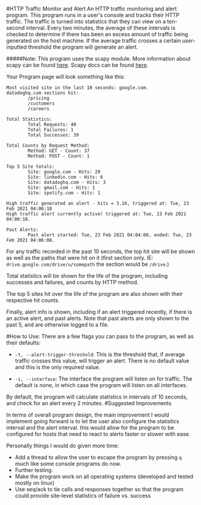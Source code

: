 #HTTP Traffic Monitor and Alert
An HTTP traffic monitoring and alert program. This program runs in a user's console and tracks their HTTP traffic.
The traffic is turned into statistics that they can view on a ten-second interval. Every two minutes, the average of
these intervals is checked to determine if there has been an excess amount of traffic being generated on the host machine.
If the average traffic crosses a certain user-inputted threshold the program will generate an alert.

#####Note: This program uses the scapy module. More information about scapy can be found [here](https://scapy.net/). Scapy docs can be found [here](https://scapy.readthedocs.io/en/latest/).

Your Program page will look something like this:
```
Most visited site in the last 10 seconds: google.com.
datadoghq.com sections hit:
        /pricing
        /customers
        /careers

Total Statistics:
        Total Requests: 40
        Total Failures: 1
        Total Successes: 39

Total Counts by Request Method:
        Method: GET - Count: 37
        Method: POST - Count: 1

Top 5 Site totals:
        Site: google.com - Hits: 29
        Site: linkedin.com - Hits: 6
        Site: datadoghq.com - Hits: 3
        Site: gmail.com - Hits: 1
        Site: spotify.com - Hits: 1

High traffic generated an alert - hits = 3.16, triggered at: Tue, 23 Feb 2021 04:06:18
High traffic alert currently active! triggered at: Tue, 23 Feb 2021 04:06:18.

Past Alerts:
        Past alert started: Tue, 23 Feb 2021 04:04:08, ended: Tue, 23 Feb 2021 04:06:08.
```
For any traffic recorded in the past 10 seconds, the top hit site will be shown as well as the paths that were hit on it (first section only. IE: `drive.google.com/drive/u/somepath` the section would be `/drive`.)

Total statistics will be shown for the life of the program, including successes and failures, and counts by HTTP method.

The top 5 sites hit over the life of the program are also shown with their respective hit counts.

Finally, alert info is shown, including if an alert triggered recently, if there is an active alert, and past alerts. Note that past alerts are only shown to the past 5, and are otherwise logged to a file.

#How to Use:
There are a few flags you can pass to the program, as well as their defaults:
- `-t, --alert-trigger-threshold`: This is the threshold that, if average traffic crosses this value, will trigger an alert.
There is no default value and this is the only required value.
  
- `-i, --interface`: The interface the program will listen on for traffic. The default is none, in which case the program will listen on all interfaces.

By default, the program will calculate statistics in intervals of 10 seconds, and check for an alert every 2 minutes.
#Suggested Improvements

In terms of overall program design, the main improvement I would implement going forward is to let the user also configure the statistics interval and
the alert interval. this would allow for the program to be configured for hosts that need to react to alerts faster or slower with ease.

Personally things I would do given more time:
- Add a thread to allow the user to escape the program by pressing `q` much like some console programs do now.
- Further testing.
- Make the program work on all operating systems (developed and tested mostly on linux)
- Use seq/ack to tie calls and responses together so that the program could provide site-level statistics of failure vs. success